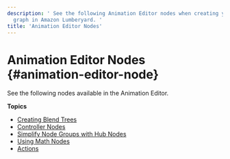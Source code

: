 ```yaml
---
description: ' See the following Animation Editor nodes when creating your animation
  graph in Amazon Lumberyard. '
title: 'Animation Editor Nodes'
---
```

# Animation Editor Nodes {#animation-editor-node}

See the following nodes available in the Animation Editor\.

**Topics**
+ [Creating Blend Trees](/docs/user-guide/features/visualization/animation/animation-editor/creating-blend-trees.md)
+ [Controller Nodes](/docs/user-guide/features/visualization/animation/animation-editor/controller-nodes.md)
+ [Simplify Node Groups with Hub Nodes](/docs/user-guide/features/visualization/animation/animation-editor/using-hub-nodes-to-simplify-groups.md)
+ [Using Math Nodes](/docs/user-guide/features/visualization/animation/animation-editor/math-nodes.md)
+ [Actions](/docs/user-guide/features/visualization/animation/animation-editor/actions.md)
